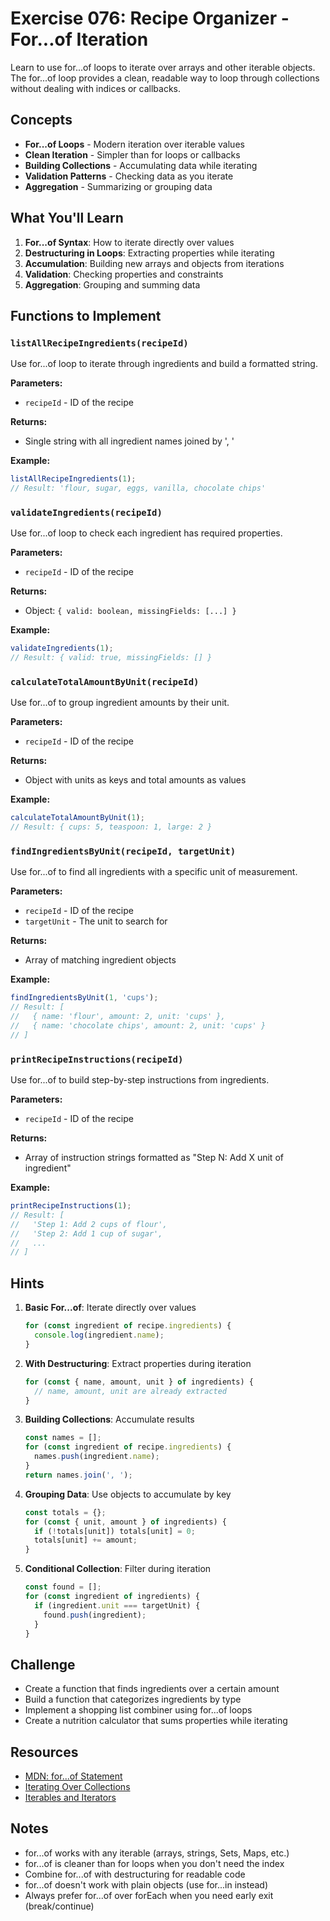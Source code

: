 # Exercise 076: Recipe Organizer - For...of Iteration

Learn to use for...of loops to iterate over arrays and other iterable objects. The for...of loop provides a clean, readable way to loop through collections without dealing with indices or callbacks.

## Concepts

- **For...of Loops** - Modern iteration over iterable values
- **Clean Iteration** - Simpler than for loops or callbacks
- **Building Collections** - Accumulating data while iterating
- **Validation Patterns** - Checking data as you iterate
- **Aggregation** - Summarizing or grouping data

## What You'll Learn

1. **For...of Syntax**: How to iterate directly over values
2. **Destructuring in Loops**: Extracting properties while iterating
3. **Accumulation**: Building new arrays and objects from iterations
4. **Validation**: Checking properties and constraints
5. **Aggregation**: Grouping and summing data

## Functions to Implement

### `listAllRecipeIngredients(recipeId)`
Use for...of loop to iterate through ingredients and build a formatted string.

**Parameters:**
- `recipeId` - ID of the recipe

**Returns:**
- Single string with all ingredient names joined by ', '

**Example:**
```javascript
listAllRecipeIngredients(1);
// Result: 'flour, sugar, eggs, vanilla, chocolate chips'
```

### `validateIngredients(recipeId)`
Use for...of loop to check each ingredient has required properties.

**Parameters:**
- `recipeId` - ID of the recipe

**Returns:**
- Object: `{ valid: boolean, missingFields: [...] }`

**Example:**
```javascript
validateIngredients(1);
// Result: { valid: true, missingFields: [] }
```

### `calculateTotalAmountByUnit(recipeId)`
Use for...of to group ingredient amounts by their unit.

**Parameters:**
- `recipeId` - ID of the recipe

**Returns:**
- Object with units as keys and total amounts as values

**Example:**
```javascript
calculateTotalAmountByUnit(1);
// Result: { cups: 5, teaspoon: 1, large: 2 }
```

### `findIngredientsByUnit(recipeId, targetUnit)`
Use for...of to find all ingredients with a specific unit of measurement.

**Parameters:**
- `recipeId` - ID of the recipe
- `targetUnit` - The unit to search for

**Returns:**
- Array of matching ingredient objects

**Example:**
```javascript
findIngredientsByUnit(1, 'cups');
// Result: [
//   { name: 'flour', amount: 2, unit: 'cups' },
//   { name: 'chocolate chips', amount: 2, unit: 'cups' }
// ]
```

### `printRecipeInstructions(recipeId)`
Use for...of to build step-by-step instructions from ingredients.

**Parameters:**
- `recipeId` - ID of the recipe

**Returns:**
- Array of instruction strings formatted as "Step N: Add X unit of ingredient"

**Example:**
```javascript
printRecipeInstructions(1);
// Result: [
//   'Step 1: Add 2 cups of flour',
//   'Step 2: Add 1 cup of sugar',
//   ...
// ]
```

## Hints

1. **Basic For...of**: Iterate directly over values
   ```javascript
   for (const ingredient of recipe.ingredients) {
     console.log(ingredient.name);
   }
   ```

2. **With Destructuring**: Extract properties during iteration
   ```javascript
   for (const { name, amount, unit } of ingredients) {
     // name, amount, unit are already extracted
   }
   ```

3. **Building Collections**: Accumulate results
   ```javascript
   const names = [];
   for (const ingredient of recipe.ingredients) {
     names.push(ingredient.name);
   }
   return names.join(', ');
   ```

4. **Grouping Data**: Use objects to accumulate by key
   ```javascript
   const totals = {};
   for (const { unit, amount } of ingredients) {
     if (!totals[unit]) totals[unit] = 0;
     totals[unit] += amount;
   }
   ```

5. **Conditional Collection**: Filter during iteration
   ```javascript
   const found = [];
   for (const ingredient of ingredients) {
     if (ingredient.unit === targetUnit) {
       found.push(ingredient);
     }
   }
   ```

## Challenge

- Create a function that finds ingredients over a certain amount
- Build a function that categorizes ingredients by type
- Implement a shopping list combiner using for...of loops
- Create a nutrition calculator that sums properties while iterating

## Resources

- [MDN: for...of Statement](https://developer.mozilla.org/en-US/docs/Web/JavaScript/Reference/Statements/for...of)
- [Iterating Over Collections](https://developer.mozilla.org/en-US/docs/Web/JavaScript/Guide/Loops_and_iteration)
- [Iterables and Iterators](https://developer.mozilla.org/en-US/docs/Web/JavaScript/Guide/Iterators_and_generators)

## Notes

- for...of works with any iterable (arrays, strings, Sets, Maps, etc.)
- for...of is cleaner than for loops when you don't need the index
- Combine for...of with destructuring for readable code
- for...of doesn't work with plain objects (use for...in instead)
- Always prefer for...of over forEach when you need early exit (break/continue)
